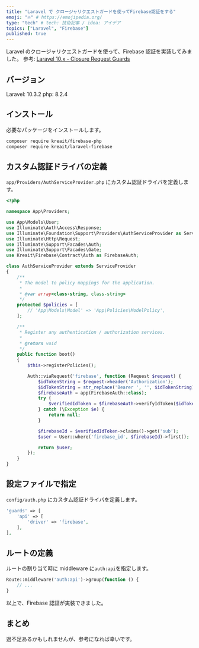 ```yaml
---
title: "Laravel で クロージャリクエストガードを使ってFirebase認証をする"
emoji: "🔥" # https://emojipedia.org/
type: "tech" # tech: 技術記事 / idea: アイデア
topics: ["Laravel", "Firebase"]
published: true
---
```


Laravel のクロージャリクエストガードを使って、Firebase 認証を実装してみました。
参考: [Laravel 10.x - Closure Request Guards](https://laravel.com/docs/10.x/authentication#closure-request-guards)

## バージョン

Laravel: 10.3.2
php: 8.2.4

## インストール

必要なパッケージをインストールします。

```bash
composer require kreait/firebase-php
composer require kreait/laravel-firebase
```

## カスタム認証ドライバの定義

`app/Providers/AuthServiceProvider.php` にカスタム認証ドライバを定義します。

```php
<?php

namespace App\Providers;

use App\Models\User;
use Illuminate\Auth\Access\Response;
use Illuminate\Foundation\Support\Providers\AuthServiceProvider as ServiceProvider;
use Illuminate\Http\Request;
use Illuminate\Support\Facades\Auth;
use Illuminate\Support\Facades\Gate;
use Kreait\Firebase\Contract\Auth as FirebaseAuth;

class AuthServiceProvider extends ServiceProvider
{
    /**
     * The model to policy mappings for the application.
     *
     * @var array<class-string, class-string>
     */
    protected $policies = [
        // 'App\Models\Model' => 'App\Policies\ModelPolicy',
    ];

    /**
     * Register any authentication / authorization services.
     *
     * @return void
     */
    public function boot()
    {
        $this->registerPolicies();

        Auth::viaRequest('firebase', function (Request $request) {
            $idTokenString = $request->header('Authorization');
            $idTokenString = str_replace('Bearer ', '', $idTokenString);
            $firebaseAuth = app(FirebaseAuth::class);
            try {
                $verifiedIdToken = $firebaseAuth->verifyIdToken($idTokenString);
            } catch (\Exception $e) {
                return null;
            }

            $firebaseId = $verifiedIdToken->claims()->get('sub');
            $user = User::where('firebase_id', $firebaseId)->first();

            return $user;
        });
    }
}

```

## 設定ファイルで指定

`config/auth.php` にカスタム認証ドライバを定義します。

```php
'guards' => [
    'api' => [
        'driver' => 'firebase',
    ],
],
```

## ルートの定義

ルートの割り当て時に middleware に`auth:api`を指定します。

```php
Route::middleware('auth:api')->group(function () {
    // ...
}
```

以上で、Firebase 認証が実装できました。

## まとめ

過不足あるかもしれませんが、参考になれば幸いです。
